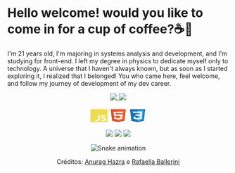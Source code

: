 # Hello welcome! would you like to come in for a cup of coffee?☕🤍
<p align="center"
  <justify>
  <p> I'm 21 years old, I'm majoring in systems analysis and development, and I'm studying for front-end. I left my degree in physics to dedicate myself only to technology. A universe that I haven't always known, but as soon as I started exploring it, I realized that I belonged! You who came here, feel welcome, and follow my journey of development of my dev career. </p>
   <justify>
<div align="center">
  <a href="https://github.com/emilizinha">
    <img height="150em" src="https://github-readme-stats.vercel.app/api?username=emilizinha&count_private=true&include_all_commits=true&show_icons=true&theme=dracula&hide_border=false&show_owner=true"/>
    <img height="150em" src="https://github-readme-stats.vercel.app/api/top-langs/?username=emilizinha&theme=dracula&hide_border=false&&layout=compact"/>
  </a>
</div>

<div align="center" valign="top"><br>
  <img align="center" alt="Js" height="30" width="40" src="https://raw.githubusercontent.com/devicons/devicon/master/icons/javascript/javascript-plain.svg">
  <img align="center" alt="HTML" height="30" width="40" src="https://raw.githubusercontent.com/devicons/devicon/master/icons/html5/html5-original.svg">
  <img align="center" alt="CSS" height="30" width="40" src="https://raw.githubusercontent.com/devicons/devicon/master/icons/css3/css3-original.svg">
</div><br>

<div align="center">
  <a href="https://https://www.instagram.com/emili.slv/" target="_blank"><img src="https://img.shields.io/badge/-Instagram-%23E4405F?style=for-the-badge&logo=instagram&logoColor=white" target="_blank"></a>
  <a href="https://https:https://www.linkedin.com/in/emilisilva/(https:[//www.linkedin.com/in/emilisilva/](https://www.linkedin.com/in/emilisilva/))" target="_blank"><img src="https://img.shields.io/badge/-LinkedIn-%230077B5?style=for-the-badge&logo=linkedin&logoColor=white" target="_blank"></a> 
  <a href="mailto:lorraneemili@gmail.com"><img src="https://img.shields.io/badge/-Gmail-%23333?style=for-the-badge&logo=gmail&logoColor=white" target="_blank"></a>
</div>

<div align="center">

  ![Snake animation](https://github.com/danielbped/danielbped/blob/output/github-contribution-grid-snake.svg)
  
</div>

<div align="center">
  <p>Créditos: <a href="https://github.com/anuraghazra/github-readme-stats">Anurag Hazra</a> e <a href="https://github.com/rafaballerini">Rafaella Ballerini</a></p>
</div>

